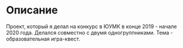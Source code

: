 Описание
========
Проект, который я делал на конкурс в ЮУМК в конце 2019 - начале 2020 года. Делался совместно с двумя одногруппниками. Тема - образовательная игра-квест.